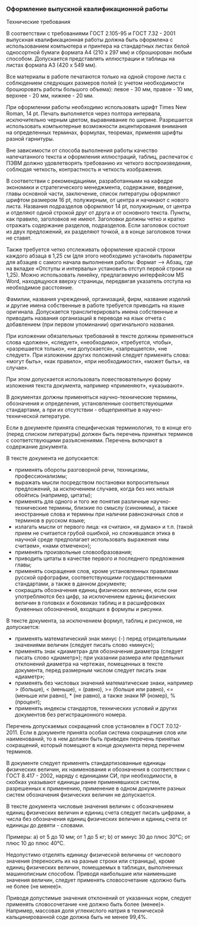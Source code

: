### Оформление выпускной квалификационной работы

Технические требования

В соответствии с требованиями ГОСТ 2.105-95 и ГОСТ 7.32 - 2001 выпускная квалификационная работы должна быть оформлена с использованием компьютера и принтера на стандартных листах белой односортной бумаги формата А4 (210 х 297 мм) и сброшюрован любым способом. Допускается представлять иллюстрации и таблицы на листах формата АЗ (420 х 549 мм). 

Все материалы в работе печатаются только на одной стороне листа с соблюдением следующих размеров полей (с учетом необходимости брошюровать работы большого объема): левое - 30 мм, правое - 10 мм, верхнее - 20 мм, нижнее - 20 мм. 

При оформлении работы необходимо использовать шрифт Times New Roman, 14 pt. Печать выполняется через полтора интервала, исключительно черным цветом, выравнивание по ширине. Разрешается использовать компьютерные возможности акцентирования внимания на определенных терминах, формулах, теоремах, применяя шрифты разной гарнитуры. 

Вне зависимости от способа выполнения работы качество напечатанного текста и оформления иллюстраций, таблиц, распечаток с ПЭВМ должно удовлетворять требованию их четкого воспроизведения, соблюдая четкость, контрастность и четкость изображения. 

В соответствии с рекомендациями, разработанными на кафедре экономики и стратегического менеджмента, содержание, введение, главы основной части, заключение, список литературы оформляют шрифтом размером 16 pt, полужирным, от центра и начинают с нового листа. Названия подразделов оформляют 14 pt, полужирным, от центра и отделяют одной строкой друг от друга и от основного текста. Пункты, как правило, заголовков не имеют. Заголовки должны четко и кратко отражать содержание разделов, подразделов. Если заголовок состоит из двух предложений, их разделяют точкой, а в конце заголовков точки не ставят. 

Также требуется четко отслеживать оформление красной строки каждого абзаца в 1,25 см (для этого необходимо установить параметры для абзацев с самого начала выполнения работы: Формат —> Абзац, где на вкладке «Отступы и интервалы» установить отступ первой строки на 1,25). Можно использовать линейку, предлагаемую интерфейсом MS Word, находящуюся вверху страницы, передвигая указатель отступа на необходимое расстояние. 

Фамилии, названия учреждений, организаций, фирм, название изделий и другие имена собственные в работе требуется приводить на языке оригинала. Допускается транслитерировать имена собственные и приводить названия организаций в переводе на язык отчета с добавлением (при первом упоминании) оригинального названия. 

При изложении обязательных требований в тексте должны применяться слова «должен», «следует», «необходимо», «требуется, чтобы», «разрешается только», «не допускается», «запрещается», «не следует». При изложении других положений следует применять слова: «могут быть», «как правило», «при необходимости», «может быть», «в случае». 

При этом допускается использовать повествовательную форму изложения текста документа, например «применяют», «указывают». 

В документах должны применяться научно-технические термины, обозначения и определения, установленные соответствующими стандартами, а при их отсутствии - общепринятые в научно-технической литературе. 

Если в документе принята специфическая терминология, то в конце его (перед списком литературы) должен быть перечень принятых терминов с соответствующими разъяснениями. Перечень включают в содержание документа.

В тексте документа не допускается:
- применять обороты разговорной речи, техницизмы, профессионализмы;
- выражать мысли посредством постановки вопросительных предложений, за исключением случаев, когда без них нельзя обойтись (например, цитаты);
- применять для одного и того же понятия различные научно- технические термины, близкие по смыслу (синонимы), а также иностранные слова и термины при наличии равнозначных слов и терминов в русском языке;
- излагать мысли от первого лица: «я считаю», «я думаю» и т.п. (такой прием не считается грубой ошибкой, но сложившаяся этика в научной среде предполагает использовать выражения «мы считаем», «нами отмечено»);
- применять произвольные словообразования;
- приводить цитаты в качестве первого и последнего предложения главы;
- применять сокращения слов, кроме установленных правилами русской орфографии, соответствующими государственными стандартами, а также в данном документе;
- сокращать обозначения единиц физических величин, если они употребляются без цифр, за исключением единиц физических величин в головках и боковиках таблиц и в расшифровках буквенных обозначений, входящих в формулы и рисунки.

В тексте документа, за исключением формул, таблиц и рисунков, не допускается:

- применять математический знак минус (-) перед отрицательными значениями величин (следует писать слово «минус»);
- применять знак «диаметра» для обозначения диаметра (следует писать слово «диаметр»); при указании размера или предельных отклонений диаметра на чертежах, помещенных в тексте документа, перед размерным числом следует писать знак «диаметр»;
- применять без числовых значений математические знаки, например > (больше), < (меньше), = (равно), >= (больше или равно), <= (меньше или равно), * (не равно), а также знаки № (номер), % (процент);
- применять индексы стандартов, технических условий и других документов без регистрационного номера.

Перечень допускаемых сокращений слов установлен в ГОСТ 7.0.12- 2011. Если в документе принята особая система сокращения слов или наименований, то в нем должен быть приведен перечень принятых сокращений, который помещают в конце документа перед перечнем терминов. 

В документе следует применять стандартизованные единицы физических величин, их наименования и обозначения в соответствии с ГОСТ 8.417 - 2002, наряду с единицами СИ, при необходимости, в скобках указывают единицы ранее применявшихся систем, разрешенных к применению, применение в одном документе разных систем обозначения физических величин не допускается. 

В тексте документа числовые значения величин с обозначением единиц физических величин и единиц счета следует писать цифрами, а числа без обозначения единиц физических величин и единиц счета от единицы до девяти - словами. 

Примеры: 
a) от 5 до 10 мм; от 1 до 5 кг; 
b) от минус 30 до плюс 30°С; от плюс 10 до плюс 40°С. 

Недопустимо отделять единицу физической величины от числового значения (переносить их на разные строки или страницы), кроме единиц физических величин, помещаемых в таблицах, выполненных машинописным способом. Приводя наибольшие или наименьшие значения величин, следует применять словосочетание «должно быть не более (не менее)». 

Приводя допустимые значения отклонений от указанных норм, следует применять словосочетание «не должно быть более (менее)». Например, массовая доля углекислого натрия в технической кальцинированной соде должна быть не менее 99,4%.